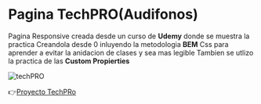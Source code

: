 # Pagina TechPRO(Audifonos)

Pagina Responsive creada desde un curso de **Udemy** donde se muestra la practica Creandola desde 0 inluyendo 
la metodologia **BEM** Css para aprender a evitar la anidacion de clases y sea mas legible
Tambien se utlizo la practica de las **Custom Propierties**

![techPRO](techPRO.jpg)

:point_right:[Proyecto TechPRo](https://proyecto-techpro-audifonos.netlify.app)
